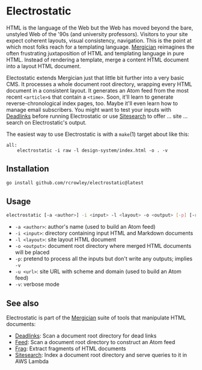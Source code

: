 Electrostatic
=============

HTML is the language of the Web but the Web has moved beyond the bare, unstyled Web of the '90s (and university professors). Visitors to your site expect coherent layouts, visual consistency, navigation. This is the point at which most folks reach for a templating language. [Mergician](https://github.com/rcrowley/mergician) reimagines the often frustrating juxtaposition of HTML and templating language in pure HTML. Instead of rendering a template, merge a content HTML document into a layout HTML document.

Electostatic extends Mergician just that little bit further into a very basic CMS. It processes a whole document root directory, wrapping every HTML document in a consistent layout. It generates an Atom feed from the most recent `<article>`s that contain a `<time>`. Soon, it'll learn to generate reverse-chronological index pages, too. Maybe it'll even learn how to manage email subscribers. You might want to test your inputs with [Deadlinks](https://github.com/rcrowley/deadlinks) before running Electrostatic or use [Sitesearch](https://github.com/rcrowley/sitesearch) to offer ... site ... search on Electrostatic's output.

The easiest way to use Electrostatic is with a `make`(1) target about like this:

```make
all:
	electrostatic -i raw -l design-system/index.html -o . -v
```

Installation
------------

```sh
go install github.com/rcrowley/electrostatic@latest
```

Usage
-----

```sh
electrostatic [-a <author>] -i <input> -l <layout> -o <output> [-p] [-r <rule>[...]] [-u <url>] [-v]
```

* `-a <author>`: author's name (used to build an Atom feed)
* `-i <input>`: directory containing input HTML and Markdown documents
* `-l <layout>`: site layout HTML document
* `-o <output>`: document root directory where merged HTML documents will be placed
* `-p`: pretend to process all the inputs but don't write any outputs; implies `-v`
* `-u <url>`: site URL with scheme and domain (used to build an Atom feed)
* `-v`: verbose mode

See also
--------

Electrostatic is part of the [Mergician](https://github.com/rcrowley/mergician) suite of tools that manipulate HTML documents:

* [Deadlinks](https://github.com/rcrowley/deadlinks): Scan a document root directory for dead links
* [Feed](https://github.com/rcrowley/feed): Scan a document root directory to construct an Atom feed
* [Frag](https://github.com/rcrowley/frag): Extract fragments of HTML documents
* [Sitesearch](https://github.com/rcrowley/sitesearch): Index a document root directory and serve queries to it in AWS Lambda
